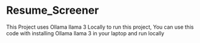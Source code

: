 # Resume_Screener
This Project uses Ollama llama 3 Locally to run this project, You can use this code with installing Ollama llama 3 in your laptop and run locally
